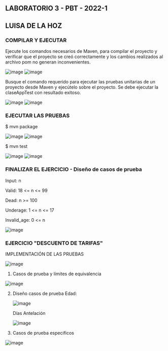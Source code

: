 ## LABORATORIO 3 - PBT - 2022-1
## LUISA DE LA HOZ

### COMPILAR Y EJECUTAR
Ejecute los comandos necesarios de Maven, para compilar el proyecto y verificar que el proyecto se creó correctamente y los cambios realizados al archivo pom no generan inconvenientes.

![image](https://user-images.githubusercontent.com/104604359/188336803-390d5520-1fcc-46c4-831a-bfac4cdfe6b8.png)
![image](https://user-images.githubusercontent.com/104604359/188336814-962577bf-6bcd-45a8-a0b5-240852c61b79.png)

Busque el comando requerido para ejecutar las pruebas unitarias de un proyecto desde Maven y ejecútelo sobre el proyecto. Se debe ejecutar la claseAppTest con resultado exitoso.

![image](https://user-images.githubusercontent.com/104604359/188336829-12c9cf14-7ecf-46d5-a591-de1888686d77.png)
![image](https://user-images.githubusercontent.com/104604359/188336832-9346dea2-dfa3-4c7d-b5da-a125b7fd3681.png)

### EJECUTAR LAS PRUEBAS
$ mvn package

![image](https://user-images.githubusercontent.com/104604359/188336846-efa3f2ff-e321-494c-8148-c4da783920e8.png)
![image](https://user-images.githubusercontent.com/104604359/188336850-192e1a80-653d-439d-aee9-960f6c916571.png)


$ mvn test

![image](https://user-images.githubusercontent.com/104604359/188336858-e9429212-5505-4a85-8cbe-9aee98a0b21f.png)
![image](https://user-images.githubusercontent.com/104604359/188336873-18868628-bf4a-4379-8e82-45f2b50cfed2.png)

### FINALIZAR EL EJERCICIO - Diseño de casos de prueba

Input: n

Valid: 18 <= n <= 99

Dead: n >= 100

Underage: 1 <= n <= 17

Invalid_age: 0 <= n

![image](https://user-images.githubusercontent.com/104604359/188336953-2642c69f-ce4b-443e-862d-a0a18ab41d46.png)

### EJERCICIO "DESCUENTO DE TARIFAS"
IMPLEMENTACIÓN DE LAS PRUEBAS

![image](https://user-images.githubusercontent.com/104604359/188336969-5d8a7f35-5eef-4562-9a01-981dba172073.png)

1. Casos de prueba y límites de equivalencia

![image](https://user-images.githubusercontent.com/104604359/188337062-6db5b214-aed8-414a-b74e-0afa929a45a7.png)

2.	Diseño casos de prueba 
   	Edad:
    
    ![image](https://user-images.githubusercontent.com/104604359/188337103-a3211246-1876-4ca9-8e9f-011e7371e358.png)

    Días Antelación
    
    ![image](https://user-images.githubusercontent.com/104604359/188337138-fa64ce17-1573-4634-9dd8-8431461de72c.png)

3.	Casos de prueba especificos 

![image](https://user-images.githubusercontent.com/104604359/188337182-366c16ff-6dbc-4631-ae52-3bbb64870703.png)


    


